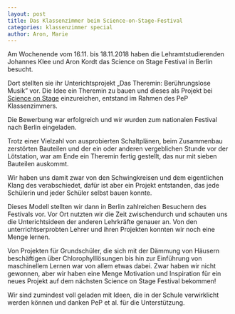 ```yaml
---
layout: post
title: Das Klassenzimmer beim Science-on-Stage-Festival
categories: klassenzimmer special
author: Aron, Marie
---
```


Am Wochenende vom 16.11. bis 18.11.2018 haben die Lehramtstudierenden Johannes Klee
und Aron Kordt das Science on Stage Festival in Berlin besucht.

Dort stellten sie ihr Unterichtsprojekt „Das Theremin: Berührungslose Musik” vor.
Die Idee ein Theremin zu bauen und dieses als Projekt bei [Science on Stage](https://www.science-on-stage.de/) einzureichen,
entstand im Rahmen des PeP Klassenzimmers.

Die Bewerbung war erfolgreich und wir wurden zum nationalen Festival nach Berlin eingeladen.

Trotz einer Vielzahl von ausprobierten Schaltplänen, beim Zusammenbau zerstörten Bauteilen und der ein 
oder anderen vergeblichen Stunde vor der Lötstation, war am Ende ein Theremin fertig gestellt,
das nur mit sieben Bauteilen auskommt. 

Wir haben uns damit zwar von den Schwingkreisen und dem
eigentlichen Klang des verabschiedet, dafür ist aber ein Projekt entstanden, das
jede Schülerin und jeder Schüler selbst bauen konnte.

Dieses Modell stellten wir dann in Berlin zahlreichen Besuchern des Festivals vor.
Vor Ort nutzten wir die Zeit zwischendurch und schauten uns die Unterichtsideen der
anderen Lehrkräfte genauer an. 
Von den unterrichtserprobten Lehrer und ihren Projekten konnten wir noch eine Menge lernen.

Von Projekten für Grundschüler, die sich mit der Dämmung von Häusern beschäftigen über Chlorophylllösungen bis hin zur Einführung
von maschinellem Lernen war von allem etwas dabei.
Zwar haben wir nicht gewonnen, aber wir haben eine Menge Motivation und Inspiration für ein neues
Projekt auf dem nächsten Science on Stage Festival bekommen!

Wir sind zumindest voll geladen mit Ideen, die in der Schule verwirklicht werden
können und danken PeP et al. für die Unterstützung. 
